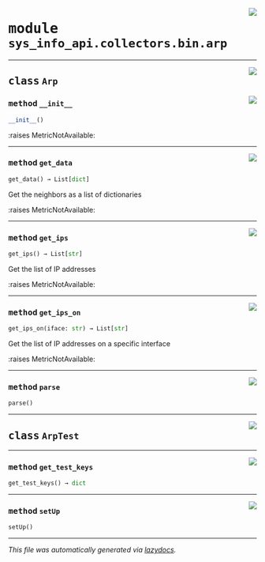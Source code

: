 <!-- markdownlint-disable -->

<a href="../src/sys_info_api/collectors/bin/arp.py#L0"><img align="right" style="float:right;" src="https://img.shields.io/badge/-source-cccccc?style=flat-square"></a>

# <kbd>module</kbd> `sys_info_api.collectors.bin.arp`






---

<a href="../src/sys_info_api/collectors/bin/arp.py#L20"><img align="right" style="float:right;" src="https://img.shields.io/badge/-source-cccccc?style=flat-square"></a>

## <kbd>class</kbd> `Arp`




<a href="../src/sys_info_api/collectors/bin/arp.py#L21"><img align="right" style="float:right;" src="https://img.shields.io/badge/-source-cccccc?style=flat-square"></a>

### <kbd>method</kbd> `__init__`

```python
__init__()
```

:raises MetricNotAvailable: 




---

<a href="../src/sys_info_api/collectors/bin/arp.py#L76"><img align="right" style="float:right;" src="https://img.shields.io/badge/-source-cccccc?style=flat-square"></a>

### <kbd>method</kbd> `get_data`

```python
get_data() → List[dict]
```

Get the neighbors as a list of dictionaries 

:raises MetricNotAvailable: 

---

<a href="../src/sys_info_api/collectors/bin/arp.py#L85"><img align="right" style="float:right;" src="https://img.shields.io/badge/-source-cccccc?style=flat-square"></a>

### <kbd>method</kbd> `get_ips`

```python
get_ips() → List[str]
```

Get the list of IP addresses 

:raises MetricNotAvailable: 

---

<a href="../src/sys_info_api/collectors/bin/arp.py#L94"><img align="right" style="float:right;" src="https://img.shields.io/badge/-source-cccccc?style=flat-square"></a>

### <kbd>method</kbd> `get_ips_on`

```python
get_ips_on(iface: str) → List[str]
```

Get the list of IP addresses on a specific interface 

:raises MetricNotAvailable: 

---

<a href="../src/sys_info_api/collectors/bin/arp.py#L30"><img align="right" style="float:right;" src="https://img.shields.io/badge/-source-cccccc?style=flat-square"></a>

### <kbd>method</kbd> `parse`

```python
parse()
```






---

<a href="../src/sys_info_api/collectors/bin/arp.py#L104"><img align="right" style="float:right;" src="https://img.shields.io/badge/-source-cccccc?style=flat-square"></a>

## <kbd>class</kbd> `ArpTest`







---

<a href="../src/sys_info_api/collectors/bin/arp.py#L108"><img align="right" style="float:right;" src="https://img.shields.io/badge/-source-cccccc?style=flat-square"></a>

### <kbd>method</kbd> `get_test_keys`

```python
get_test_keys() → dict
```





---

<a href="../src/sys_info_api/collectors/bin/arp.py#L105"><img align="right" style="float:right;" src="https://img.shields.io/badge/-source-cccccc?style=flat-square"></a>

### <kbd>method</kbd> `setUp`

```python
setUp()
```








---

_This file was automatically generated via [lazydocs](https://github.com/ml-tooling/lazydocs)._
